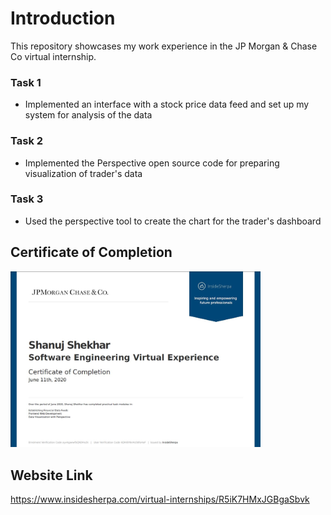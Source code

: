 # Introduction
This repository showcases my work experience in the JP Morgan & Chase Co virtual internship.

### Task 1
- Implemented an interface with a stock price data feed and set up my system for analysis of the data

### Task 2
- Implemented the Perspective open source code for preparing visualization of trader's data

### Task 3
- Used the perspective tool to create the chart for the trader's dashboard

## Certificate of Completion
<img src="./Certificate.JPG" width="400">

## Website Link
https://www.insidesherpa.com/virtual-internships/R5iK7HMxJGBgaSbvk
